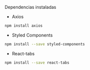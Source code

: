 Dependencias instaladas

-   Axios

```sh
npm install axios
```

-   Styled Components

```sh
npm install --save styled-components
```

-   React-tabs

```sh
npm install --save react-tabs
```
